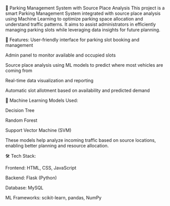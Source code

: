 🚗 Parking Management System with Source Place Analysis
This project is a smart Parking Management System integrated with source place analysis using Machine Learning to optimize parking space allocation and understand traffic patterns. It aims to assist administrators in efficiently managing parking slots while leveraging data insights for future planning.

🔧 Features:
User-friendly interface for parking slot booking and management

Admin panel to monitor available and occupied slots

Source place analysis using ML models to predict where most vehicles are coming from

Real-time data visualization and reporting

Automatic slot allotment based on availability and predicted demand

🧠 Machine Learning Models Used:

 Decision Tree

 Random Forest

 Support Vector Machine (SVM)

These models help analyze incoming traffic based on source locations, enabling better planning and resource allocation.

🛠️ Tech Stack:

 Frontend: HTML, CSS, JavaScript

 Backend: Flask (Python)

 Database: MySQL

 ML Frameworks: scikit-learn, pandas, NumPy
